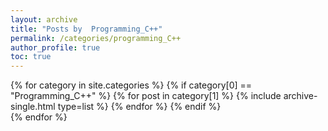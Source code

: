 ```yaml
---
layout: archive
title: "Posts by  Programming_C++"
permalink: /categories/programming_C++
author_profile: true
toc: true
---
```

{% for category in site.categories %}
  {% if category[0] == "Programming_C++" %}
    {% for post in category[1] %}
      {% include archive-single.html type=list %}
    {% endfor %}
  {% endif %}  
{% endfor %}  
